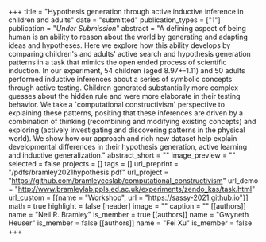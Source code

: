+++
title = "Hypothesis generation through active inductive inference in children and adults"
date = "submitted"
publication_types = ["1"]
publication = "_Under Submission_"
abstract = "A defining aspect of being human is an ability to reason about the world by generating and adapting ideas and hypotheses. Here we explore how this ability develops by comparing children's and adults' active search and hypothesis generation patterns in a task that mimics the open ended process of scientific induction. In our experiment, 54 children (aged 8.97+-1.11) and 50 adults performed inductive inferences about a series of symbolic concepts through active testing. Children generated substantially more complex guesses about the hidden rule and were more elaborate in their testing behavior. We take a `computational constructivism' perspective to explaining these patterns, positing that these inferences are driven by a combination of thinking (recombining and modifying existing concepts) and exploring (actively investigating and discovering patterns in the physical world).  We show how our approach and rich new dataset help explain developmental differences in their hypothesis generation, active learning and inductive generalization."
abstract_short = ""
image_preview = ""
selected = false
projects = []
tags = []
url_preprint = "/pdfs/bramley2021hypothesis.pdf"
url_project = "https://github.com/bramleyccslab/computational_constructivism"
url_demo = "http://www.bramleylab.ppls.ed.ac.uk/experiments/zendo_kas/task.html"
url_custom = [{name = "Workshop", url = "https://sassy-2021.github.io"}]
math = true
highlight = false
[header]
image = ""
caption = ""
[[authors]]
	name = "Neil R. Bramley"
	is_member = true
[[authors]]
	name = "Gwyneth Heuser"
	is_member = false
[[authors]]
	name = "Fei Xu"
	is_member = false
+++
